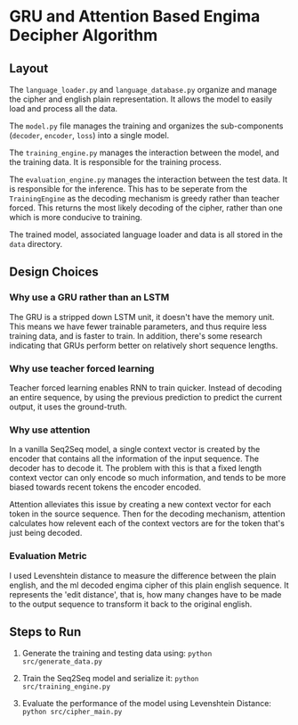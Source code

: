 # GRU and Attention Based Engima Decipher Algorithm 

## Layout

The `language_loader.py` and `language_database.py` organize and manage the cipher and english plain representation.
It allows the model to easily load and process all the data.

The `model.py` file manages the training and organizes the sub-components (`decoder`, `encoder`, `loss`) into a single model.

The `training_engine.py` manages the interaction between the model, and the training data. It is responsible for the training process.

The `evaluation_engine.py` manages the interaction between the test data. It is responsible for the inference. This has to be seperate from the `TrainingEngine` as the decoding mechanism is greedy rather than teacher forced. This returns the most likely decoding of the cipher, rather than one which is more conducive to training.

The trained model, associated language loader and data is all stored in the `data` directory.

## Design Choices

### Why use a GRU rather than an LSTM
The GRU is a stripped down LSTM unit, it doesn't have the memory unit. This means we have fewer trainable parameters,
and thus require less training data, and is faster to train. In addition, there's some research
indicating that GRUs perform better on relatively short sequence lengths.

### Why use teacher forced learning
Teacher forced learning enables RNN to train quicker. Instead of decoding an entire sequence, by using the previous
prediction to predict the current output, it uses the ground-truth.

### Why use attention

In a vanilla Seq2Seq model, a single context vector is created by the encoder that contains all the information of the input sequence.
The decoder has to decode it. The problem with this is that a fixed length context vector can only encode so much information,
and tends to be more biased towards recent tokens the encoder encoded.

Attention alleviates this issue by creating a new context vector for each token in the source sequence. Then for the
decoding mechanism, attention calculates how relevent each of the context vectors are for the token that's just being decoded.

### Evaluation Metric
I used Levenshtein distance to measure the difference between the plain english, and the ml decoded engima cipher of this plain
english sequence. It represents the 'edit distance', that is, how many changes have to be made to the output sequence to
transform it back to the original english.


## Steps to Run

1. Generate the training and testing data using:
`python src/generate_data.py`

2. Train the Seq2Seq model and serialize it:
`python src/training_engine.py`

3. Evaluate the performance of the model using Levenshtein Distance:
`python src/cipher_main.py`
